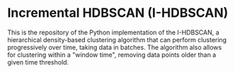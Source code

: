 # Incremental HDBSCAN (I-HDBSCAN)

This is the repository of the Python implementation of the I-HDBSCAN, a hierarchical density-based clustering algorithm that can perform clustering progressively over time, taking data in batches. The algorithm also allows for clustering within a "window time", removing data points older than a given time threshold.
